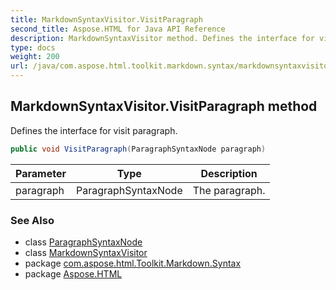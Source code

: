 ```yaml
---
title: MarkdownSyntaxVisitor.VisitParagraph
second_title: Aspose.HTML for Java API Reference
description: MarkdownSyntaxVisitor method. Defines the interface for visit paragraph
type: docs
weight: 200
url: /java/com.aspose.html.toolkit.markdown.syntax/markdownsyntaxvisitor/visitparagraph/
---
```

## MarkdownSyntaxVisitor.VisitParagraph method

Defines the interface for visit paragraph.

```java
public void VisitParagraph(ParagraphSyntaxNode paragraph)
```

| Parameter | Type | Description |
| --- | --- | --- |
| paragraph | ParagraphSyntaxNode | The paragraph. |

### See Also

* class [ParagraphSyntaxNode](../../paragraphsyntaxnode/)
* class [MarkdownSyntaxVisitor](../)
* package [com.aspose.html.Toolkit.Markdown.Syntax](../../markdownsyntaxvisitor/)
* package [Aspose.HTML](../../../)
